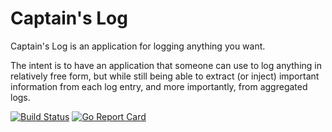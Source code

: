 # Captain's Log

Captain's Log is an application for logging anything you want.

The intent is to have an application that someone can use to log anything in
relatively free form, but while still being able to extract (or inject)
important information from each log entry, and more importantly, from
aggregated logs.

[![Build Status](https://travis-ci.org/minond/captainslog.svg?branch=master)](https://travis-ci.org/minond/captainslog)
[![Go Report Card](https://goreportcard.com/badge/github.com/minond/captainslog)](https://goreportcard.com/report/github.com/minond/captainslog)
